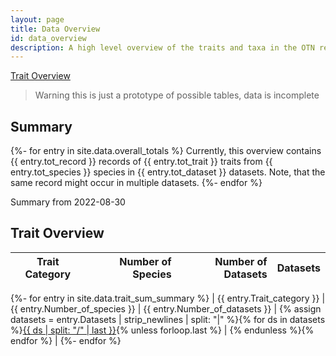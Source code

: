 ```yaml
---
layout: page
title: Data Overview
id: data_overview
description: A high level overview of the traits and taxa in the OTN registry
---
```


<link rel="stylesheet" type="text/css" href="https://cdn.datatables.net/1.12.1/css/jquery.dataTables.css">
<script src="https://code.jquery.com/jquery-3.6.0.min.js" integrity="sha256-/xUj+3OJU5yExlq6GSYGSHk7tPXikynS7ogEvDej/m4=" crossorigin="anonymous"></script>
<script type="text/javascript" charset="utf8" src="https://cdn.datatables.net/1.12.1/js/jquery.dataTables.js"></script>
<script type="text/javascript">
$(document).ready( function () {
	$('div.table1-start').nextUntil('div.table1-end', 'table').DataTable({order: [[1, 'desc']],});
} );
</script>

[Trait Overview](#trait-overview) <!-- - [Trait Overview by Dataset](#trait-overview-by-dataset) - [Taxonomic Overview](#taxonomic-overview) - [Taxonomic Trait Overview](#taxonomic-trait-overview) -->

> Warning this is just a prototype of possible tables, data is incomplete

## Summary

{%- for entry in site.data.overall_totals %}
Currently, this overview contains {{ entry.tot_record }} records of {{ entry.tot_trait }} traits from {{ entry.tot_species }} species in {{ entry.tot_dataset }} datasets.
Note, that the same record might occur in multiple datasets.
{%- endfor %}

Summary from 2022-08-30

## Trait Overview

<div class="table1-start"></div>

|Trait Category| Number of Species |Number of Datasets|Datasets|
|---|--:|--:|---|
{%- for entry in site.data.trait_sum_summary %}
| {{ entry.Trait_category }} | {{ entry.Number_of_species }} | {{ entry.Number_of_datasets }} | {% assign datasets = entry.Datasets | strip_newlines | split: "|" %}{% for ds in datasets %}[{{ ds | split: "/" | last }}]({{ds}}){% unless forloop.last %} &#124; {% endunless %}{% endfor %} |
{%- endfor %}

<div class="table1-end"></div>

<!--
## Trait Overview by Dataset

<div class="table1-end"></div>

|Trait Bucket|Traits|Number of taxa|Number of records|Dataset|
|---|---|---|---|---|
|[Size](#) |Height \| Dry Mass \| Crown Radius| 3007 | 10254 | [TRY](datasets/try) |
|[Morphology](#) |Growth Habit | 223 | 254 | [AmphiBIO](datasets/amphi-bio) |
|[Morphology](#) |Growth Habit | 21 | 1024 | [AmP](datasets/amp) |
|... || 0 | 0 | ... |
|[Size](#) |Body Mass | 123 | 254 | [TRY](datasets/try) |
|[Size](#) |Body Mass | 302 | 12254 | [AmphiBIO](datasets/amphi-bio) |
|... || 0 | 0 | ... |

<div class="table2-end"></div>

<button>Download as csv</button>

## Taxonomic Overview

|Kingdom|Number of traits|Number of records|Dataset|
|---|---|---|---|
|Plantae | 2091 | 500723 | [TRY](datasets/try) |
|... | ... | ... | ... |
|Animalia | 53 | 30123 | [AmphiBIO](datasets/amphi-bio) |
|Animalia | 5 | 10231 | [AmP](datasets/amp) |
|... | ... | ... | ... |

<button>Download as csv</button>

## Taxonomic Trait Overview

|Kingdom|Trait Bucket|Number of records|Traits|Dataset|
|---|---|---|---|---|
|Plantae | Morphology | Growth Habit \| Leaf size \| Wood density |76342| [TRY](datasets/try) |
|... | ... | ... | ... | ... |
|Animalia | Size | Body length \| Dry mass | 2312 | [AmphiBIO](datasets/amphi-bio) |
|Animalia | Size | Body length | 843 | [AmP](datasets/amp) |
|... | ... | ... | ... | ... |

<button>Download as csv</button>
 -->